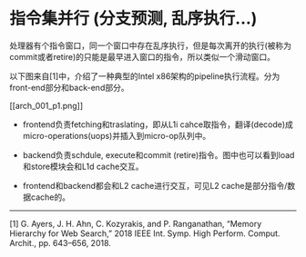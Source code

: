 # 指令集并行 (分支预测, 乱序执行...)

处理器有个指令窗口，同一个窗口中存在乱序执行，但是每次离开的执行(被称为commit或者retire)的只能是最早进入窗口的指令，所以类似一个滑动窗口。


以下图来自[1]中，介绍了一种典型的Intel x86架构的pipeline执行流程。分为front-end部分和back-end部分。

[[arch_001_p1.png]]


- frontend负责fetching和traslating，即从L1i cahce取指令，翻译(decode)成micro-operations(uops)并插入到micro-op队列中。

- backend负责schdule, execute和commit (retire)指令。图中也可以看到load和store模块会和L1d cache交互。

- frontend和backend都会和L2 cache进行交互，可见L2 cache是部分指令/数据cache的。


---

[1] G. Ayers, J. H. Ahn, C. Kozyrakis, and P. Ranganathan, “Memory Hierarchy for Web Search,” 2018 IEEE Int. Symp. High Perform. Comput. Archit., pp. 643–656, 2018.